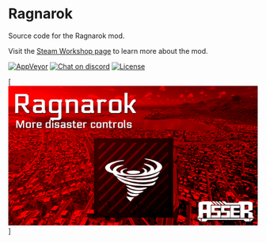 # Ragnarok
Source code for the Ragnarok mod.

Visit the [Steam Workshop page](http://steamcommunity.com/sharedfiles/filedetails/?id=811352708) to learn more about the mod.

[![AppVeyor](https://ci.appveyor.com/api/projects/status/github/sexyfishhorse/citiesskylines-ragnarok?svg=true)](https://ci.appveyor.com/project/asser-dk/citiesskylines-ragnarok) [![Chat on discord](https://img.shields.io/badge/chat-on%20discord-738bd7.svg)](https://discord.gg/AKvKQWr) [![License](https://img.shields.io/github/license/mashape/apistatus.svg?maxAge=2592000)](https://sexyfishhorse.mit-license.org/)

[![Preveiw image](PreviewImage.png)]
